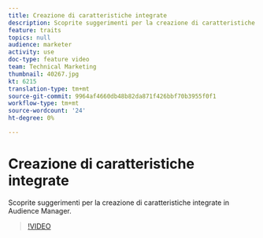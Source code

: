 ```yaml
---
title: Creazione di caratteristiche integrate
description: Scoprite suggerimenti per la creazione di caratteristiche integrate in  Audience Manager.
feature: traits
topics: null
audience: marketer
activity: use
doc-type: feature video
team: Technical Marketing
thumbnail: 40267.jpg
kt: 6215
translation-type: tm+mt
source-git-commit: 9964af4660db48b82da871f426bbf70b3955f0f1
workflow-type: tm+mt
source-wordcount: '24'
ht-degree: 0%

---
```



# Creazione di caratteristiche integrate

Scoprite suggerimenti per la creazione di caratteristiche integrate in  Audience Manager.

>[!VIDEO](https://video.tv.adobe.com/v/40267/?quality=12&learn=on)
